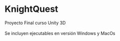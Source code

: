 # KnightQuest
 Proyecto Final curso Unity 3D
 <br/><br/>
 Se incluyen ejecutables en versión Windows y MacOs
